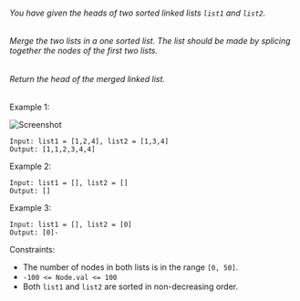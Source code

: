 ###### You have given the heads of two sorted linked lists `list1` and `list2`.
###### Merge the two lists in a one sorted list. The list should be made by splicing together the nodes of the first two lists.
######  Return the head of the merged linked list.

Example 1:

![Screenshot](https://assets.leetcode.com/uploads/2020/10/03/merge_ex1.jpg)

```http
Input: list1 = [1,2,4], list2 = [1,3,4]
Output: [1,1,2,3,4,4]
```
Example 2:
```http
Input: list1 = [], list2 = []
Output: []
```
Example 3:
```http
Input: list1 = [], list2 = [0]
Output: [0]- 
```
Constraints:
- The number of nodes in both lists is in the range `[0, 50]`.
- `-100 <= Node.val <= 100`
- Both `list1` and `list2` are sorted in non-decreasing order.